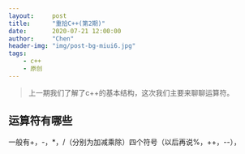 ```yaml
---
layout:     post
title:      "重拾C++(第2期)"
date:       2020-07-21 12:00:00
author:     "Chen"
header-img: "img/post-bg-miui6.jpg"
tags:
    - c++
    - 原创
---
```


> 上一期我们了解了c++的基本结构，这次我们主要来聊聊运算符。

## 运算符有哪些
一般有+，-，*，/（分别为加减乘除）四个符号（以后再说%，++，--），
